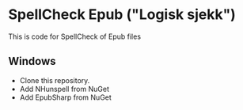 # SpellCheck Epub ("Logisk sjekk")

This is code for SpellCheck of Epub files 

## Windows
- Clone this repository.
- Add NHunspell from NuGet
- Add EpubSharp from NuGet

